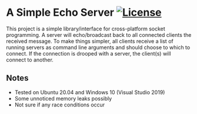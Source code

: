 # A Simple Echo Server [![License](https://img.shields.io/badge/License-MIT-green.svg)](https://github.com/tonyspan/ASimpleEchoServer/blob/master/LICENSE)

This project is a simple library/interface for cross-platform socket programming. A server will echo/broadcast back to all connected clients the received message. To make things simpler, all clients receive a list of running servers as command line arguments and should choose to which to connect. If the connection is drooped with a server, the client(s) will connect to another.

## Notes
* Tested on Ubuntu 20.04 and Windows 10 (Visual Studio 2019)
* Some unnoticed memory leaks possibly
* Not sure if any race conditions occur